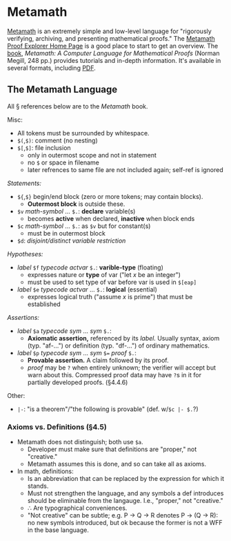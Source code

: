 Metamath
========

[Metamath] is an extremely simple and low-level language for "rigorously
verifying, archiving, and presenting mathematical proofs." The [Metamath
Proof Explorer Home Page][pexp] is a good place to start to get an
overview. The [book], _Metamath: A Computer Language for Mathematical
Proofs_ (Norman Megill, 248 pp.) provides tutorials and in-depth
information. It's available in several formats, including [PDF][book-pdf].


The Metamath Language
---------------------

All § references below are to the _Metamath_ book.

Misc:
- All tokens must be surrounded by whitespace.
- `$(`,`$)`: comment (no nesting)
- `$[`,`$]`: file inclusion
  - only in outermost scope and not in statement
  - no `$` or space in filename
  - later refrences to same file are not included again; self-ref is ignored

_Statements:_
- `${`,`$}` begin/end block (zero or more tokens; may contain blocks).
  - __Outermost block__ is outside these.
- `$v` _math-symbol_ … `$.`: __declare__ variable(s)
  - becomes __active__ when declared, __inactive__ when block ends
- `$c` _math-symbol_ … `$.`: as `$v` but for constant(s)
  - must be in outermost block
- `$d`: _disjoint/distinct variable restriction_

_Hypotheses:_
- _label_ `$f` _typecode_ _actvar_ `$.`: __varible-type__ (floating)
  - expresses nature or __type__ of var ("let _x_ be an integer")
  - must be used to set type of var before var is used in `$[eap]`
- _label_ `$e` _typecode_ _actvar_ … `$.`: __logical__ (essential)
  - expresses logical truth ("assume _x_ is prime") that must be established

_Assertions:_
- _label_ `$a` _typecode_ _sym_ … _sym_ `$.`:
  - __Axiomatic assertion,__ referenced by its _label._ Usually syntax,
    axiom (typ. "af-…") or definition (typ. "df-…") of ordinary
    mathematics.
- _label_ `$p` _typecode_ _sym_ … _sym_ `$=` _proof_ `$.`:
  - __Provable assertion.__ A claim followed by its proof.
  - _proof_ may be `?` when entirely unknown; the verifier will accept but
    warn about this. Compressed proof data may have `?`s in it for
    partially developed proofs. (§4.4.6)

Other:
- `|-`: "is a theorem"/"the following is provable" (def. w/`$c |- $.`?)

### Axioms vs. Definitions (§4.5)

- Metamath does not distinguish; both use `$a`.
  - Developer must make sure that definitions are "proper," not "creative."
  - Metamath assumes this is done, and so can take all as axioms.
- In math, definitions:
  - Is an abbreviation that can be replaced by the expression for which it
    stands.
  - Must not strengthen the language, and any symbols a def introduces
    should be eliminable from the langauge. I.e., "proper," not "creative."
  - ∴ Are typographical conveniences.
  - "Not creative" can be subtle; e.g. P → Q → R denotes P → (Q → R): no
    new symbols introduced, but ok because the former is not a WFF in the
    base language.



<!-------------------------------------------------------------------->
[Metamath]: https://us.metamath.org/
[book-pdf]: https://us.metamath.org/downloads/metamath.pdf
[book]: https://us.metamath.org/#book
[pexp]: https://us.metamath.org/mpeuni/mmset.html
